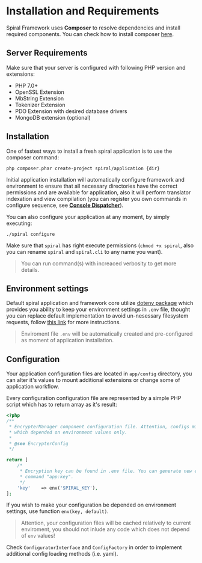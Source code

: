 # Installation and Requirements
Spiral Framework uses **Composer** to resolve dependencies and install required components. You can check how to install composer [here](https://getcomposer.org/download/).

## Server Requirements
Make sure that your server is configured with following PHP version and extensions:
* PHP 7.0+
* OpenSSL Extension
* MbString Extension
* Tokenizer Extension
* PDO Extension with desired database drivers
* MongoDB extension (optional)

## Installation
One of fastest ways to install a fresh spiral application is to use the composer command:

```
php composer.phar create-project spiral/application {dir}
```

Initial application installation will automatically configure framework and environment to ensure that all necessary directories have the correct permissions and are available for application, also it will perform translator indexation and view compilation (you can register you own commands in configure sequence, see [**Console Dispatcher**](/console/overview.md)).

You can also configure your application at any moment, by simply executing:

```
./spiral configure
```

Make sure that `spiral` has right execute permissions (`chmod +x spiral`, also you can rename `spiral` and `spiral.cli` to any name you want).

> You can run command(s) with increaced verbosity to get more details.

## Environment settings
Default spiral application and framework core utilize [dotenv package](https://github.com/vlucas/phpdotenv) which provides you ability to keep your environment settings in `.env` file, thought you can replace default implementation to avoid un-nesessary filesystem requests, follow [this link](/application/environment.md) for more instructions.

> Enviroment file `.env` will be automatically created and pre-configured as moment of application installation.

## Configuration
Your application configuration files are located in `app/config` directory, you can alter it's values to mount additional extensions or change some of application workflow.

Every configuration configuration file are represented by a simple PHP script which has to return array as it's result:

```php
<?php
/**
 * EncrypterManager component configuration file. Attention, configs might include runtime code
 * which depended on environment values only.
 *
 * @see EncrypterConfig
 */

return [
    /*
     * Encryption key can be found in .env file. You can generate new encryption key via console
     * command "app:key".
     */
    'key'    => env('SPIRAL_KEY'),
];
```

If you wish to make your configuration be depended on environment settings, use function `env(key, default)`.

> Attention, your configuration files will be cached relatively to current enviroment, you should not inlude any code which does not depend of `env` values!

Check `ConfiguratorInterface` and `ConfigFactory` in order to implement additional config loading methods (i.e. yaml).
